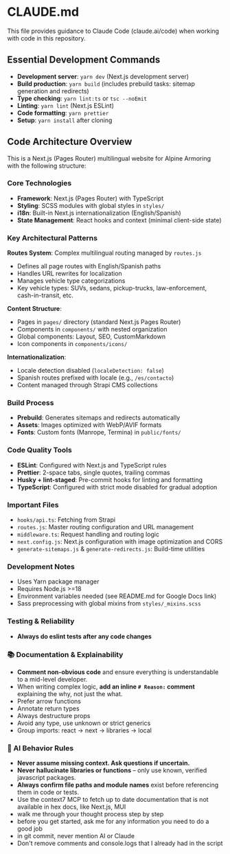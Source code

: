 # CLAUDE.md

This file provides guidance to Claude Code (claude.ai/code) when working with code in this repository.

## Essential Development Commands

- **Development server**: `yarn dev` (Next.js development server)
- **Build production**: `yarn build` (includes prebuild tasks: sitemap generation and redirects)
- **Type checking**: `yarn lint:ts` or `tsc --noEmit`
- **Linting**: `yarn lint` (Next.js ESLint)
- **Code formatting**: `yarn prettier`
- **Setup**: `yarn install` after cloning

## Code Architecture Overview

This is a Next.js (Pages Router) multilingual website for Alpine Armoring with the following structure:

### Core Technologies

- **Framework**: Next.js (Pages Router) with TypeScript
- **Styling**: SCSS modules with global styles in `styles/`
- **i18n**: Built-in Next.js internationalization (English/Spanish)
- **State Management**: React hooks and context (minimal client-side state)

### Key Architectural Patterns

**Routes System**: Complex multilingual routing managed by `routes.js`

- Defines all page routes with English/Spanish paths
- Handles URL rewrites for localization
- Manages vehicle type categorizations
- Key vehicle types: SUVs, sedans, pickup-trucks, law-enforcement, cash-in-transit, etc.

**Content Structure**:

- Pages in `pages/` directory (standard Next.js Pages Router)
- Components in `components/` with nested organization
- Global components: Layout, SEO, CustomMarkdown
- Icon components in `components/icons/`

**Internationalization**:

- Locale detection disabled (`localeDetection: false`)
- Spanish routes prefixed with locale (e.g., `/es/contacto`)
- Content managed through Strapi CMS collections

### Build Process

- **Prebuild**: Generates sitemaps and redirects automatically
- **Assets**: Images optimized with WebP/AVIF formats
- **Fonts**: Custom fonts (Manrope, Termina) in `public/fonts/`

### Code Quality Tools

- **ESLint**: Configured with Next.js and TypeScript rules
- **Prettier**: 2-space tabs, single quotes, trailing commas
- **Husky + lint-staged**: Pre-commit hooks for linting and formatting
- **TypeScript**: Configured with strict mode disabled for gradual adoption

### Important Files

- `hooks/api.ts`: Fetching from Strapi
- `routes.js`: Master routing configuration and URL management
- `middleware.ts`: Request handling and routing logic
- `next.config.js`: Next.js configuration with image optimization and CORS
- `generate-sitemaps.js` & `generate-redirects.js`: Build-time utilities

### Development Notes

- Uses Yarn package manager
- Requires Node.js >=18
- Environment variables needed (see README.md for Google Docs link)
- Sass preprocessing with global mixins from `styles/_mixins.scss`

### Testing & Reliability

- **Always do eslint tests after any code changes**

### 📚 Documentation & Explainability

- **Comment non-obvious code** and ensure everything is understandable to a mid-level developer.
- When writing complex logic, **add an inline `# Reason:` comment** explaining the why, not just the what.
- Prefer arrow functions
- Annotate return types
- Always destructure props
- Avoid any type, use unknown or strict generics
- Group imports: react → next → libraries → local

### 🧠 AI Behavior Rules

- **Never assume missing context. Ask questions if uncertain.**
- **Never hallucinate libraries or functions** – only use known, verified javascript packages.
- **Always confirm file paths and module names** exist before referencing them in code or tests.
- Use the context7 MCP to fetch up to date documentation that is not available in hex docs, like Next.js, MUI
- walk me through your thought process step by step
- before you get started, ask me for any information you need to do a good job
- in git commit, never mention AI or Claude
- Don't remove comments and console.logs that I already had in the script
